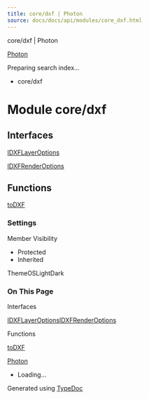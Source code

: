 ```yaml
---
title: core/dxf | Photon
source: docs/docs/api/modules/core_dxf.html
---
```


core/dxf | Photon

[Photon](../index.md)




Preparing search index...

* core/dxf

# Module core/dxf

## Interfaces

[IDXFLayerOptions](../interfaces/core_dxf.IDXFLayerOptions.md)


[IDXFRenderOptions](../interfaces/core_dxf.IDXFRenderOptions.md)

## Functions

[toDXF](../functions/core_dxf.toDXF.md)

### Settings

Member Visibility

* Protected
* Inherited

ThemeOSLightDark

### On This Page

Interfaces

[IDXFLayerOptions](#idxflayeroptions)[IDXFRenderOptions](#idxfrenderoptions)

Functions

[toDXF](#todxf)

[Photon](../index.md)

* Loading...

Generated using [TypeDoc](https://typedoc.org/)
